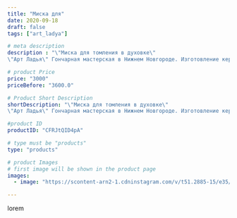 ```yaml
---
title: "Миска для"
date: 2020-09-18
draft: false
tags: ["art_ladya"]

# meta description
description : "\"Миска для томления в духовке\" 
\"Арт Ладья\" Гончарная мастерская в Нижнем Новгороде. Изготовление керамики и мастер//-классы по обучению.  #гончар #исскуств"

# product Price
price: "3000"
priceBefore: "3600.0"

# Product Short Description
shortDescription: "\"Миска для томления в духовке\" 
\"Арт Ладья\" Гончарная мастерская в Нижнем Новгороде. Изготовление керамики и мастер//-классы по обучению.  #гончар #исскуство #наутилус #potter #ладья #керамикаручнаяработа #гончарнаямастерская #керамиканазаказ #handmade #garnish #керамика #гончарнаяпосуда #эксклюзивнаякерамика #painter #тажин #decor #ceramicar #pot #claygoods #restaurant #earthenware #ceramic #design #миска #ceramicart #decanter #carafe #clay #горшок #авторскаякерамика"

#product ID
productID: "CFRJtQID4pA"

# type must be "products"
type: "products"

# product Images
# first image will be shown in the product page
images:
  - image: "https://scontent-arn2-1.cdninstagram.com/v/t51.2885-15/e35/119723467_1561574517337630_5827569102897819366_n.jpg?se=7&tp=1&_nc_ht=scontent-arn2-1.cdninstagram.com&_nc_cat=110&_nc_ohc=Aq7a63cPR40AX_j6XgV&ccb=7-4&oh=00ead1b4b0e96b0b59989d02368e9974&oe=6084339E&_nc_sid=86f79a&ig_cache_key=MjQwMDc0Mjc2ODQ3NTM0MzQyNA%3D%3D.2-ccb7-4"

---
```

lorem
